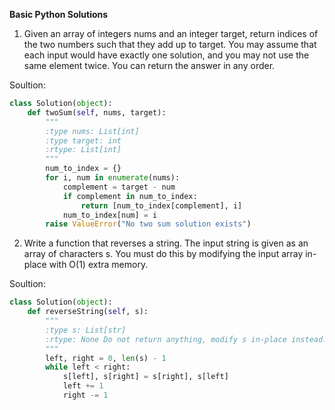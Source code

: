 **Basic Python Solutions**

1. Given an array of integers nums and an integer target, return indices of the two numbers such that they add up to target.
You may assume that each input would have exactly one solution, and you may not use the same element twice. You can return the answer in any order.

Soultion:
```python
class Solution(object):
    def twoSum(self, nums, target):
        """
        :type nums: List[int]
        :type target: int
        :rtype: List[int]
        """
        num_to_index = {}
        for i, num in enumerate(nums):
            complement = target - num
            if complement in num_to_index:
                return [num_to_index[complement], i]
            num_to_index[num] = i
        raise ValueError("No two sum solution exists")
```

2. Write a function that reverses a string. The input string is given as an array of characters s.
You must do this by modifying the input array in-place with O(1) extra memory.

 Soultion:
```python
class Solution(object):
    def reverseString(self, s):
        """
        :type s: List[str]
        :rtype: None Do not return anything, modify s in-place instead.
        """
        left, right = 0, len(s) - 1
        while left < right:
            s[left], s[right] = s[right], s[left]
            left += 1
            right -= 1

```